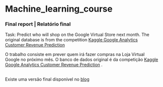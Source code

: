 # Machine_learning_course

### Final report | Relatório final

Task: Predict who will shop on the Google Virtual Store next month. The original database is from the competition [Kaggle Google Analytics Customer Revenue Prediction](https://www.kaggle.com/c/ga-customer-revenue-prediction)

O trabalho consiste em prever quem irá fazer compras na Loja Virtual Google no próximo mês. O banco de dados original é da competição [Kaggle Google Analytics Customer Revenue Prediction](https://www.kaggle.com/c/ga-customer-revenue-prediction) .
 <br>
 <br>

Existe uma versão final disponível no [blog]([https://tainaweb-en.netlify.app/tutorials/](https://tairocha.netlify.app/tutorials/machine_learning/)https://tairocha.netlify.app/tutorials/machine_learning/)  



